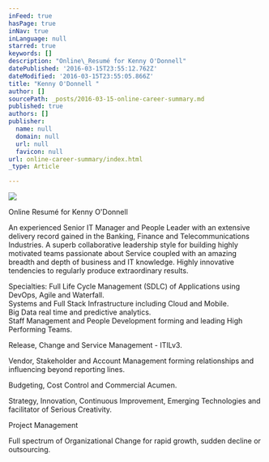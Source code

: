 ```yaml
---
inFeed: true
hasPage: true
inNav: true
inLanguage: null
starred: true
keywords: []
description: "Online\_Resumé for Kenny O'Donnell"
datePublished: '2016-03-15T23:55:12.762Z'
dateModified: '2016-03-15T23:55:05.866Z'
title: "Kenny O'Donnell "
author: []
sourcePath: _posts/2016-03-15-online-career-summary.md
published: true
authors: []
publisher:
  name: null
  domain: null
  url: null
  favicon: null
url: online-career-summary/index.html
_type: Article

---
```

![](https://the-grid-user-content.s3-us-west-2.amazonaws.com/4c1d1f9e-d57d-4110-a2a2-4c70ac655972.jpg)

Online Resumé for Kenny O'Donnell

An experienced Senior IT Manager and People Leader with an extensive delivery record gained in the Banking, Finance and Telecommunications Industries. A superb collaborative leadership style for building highly motivated teams passionate about Service coupled with an amazing breadth and depth of business and IT knowledge. Highly innovative tendencies to regularly produce extraordinary results. 

Specialties: Full Life Cycle Management (SDLC) of Applications using DevOps, Agile and Waterfall.  
Systems and Full Stack Infrastructure including Cloud and Mobile.   
Big Data real time and predictive analytics.  
Staff Management and People Development forming and leading High Performing Teams. 

Release, Change and Service Management - ITILv3\. 

Vendor, Stakeholder and Account Management forming relationships and influencing beyond reporting lines.

Budgeting, Cost Control and Commercial Acumen.  

Strategy, Innovation, Continuous Improvement, Emerging Technologies and facilitator of Serious Creativity. 

Project Management

Full spectrum of Organizational Change for rapid growth, sudden decline or outsourcing.